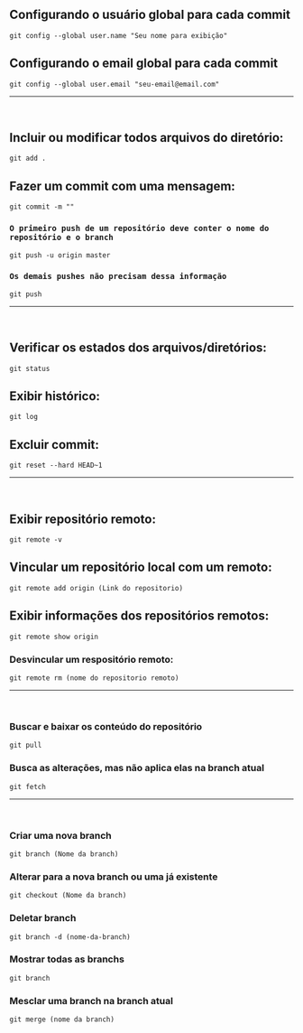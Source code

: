 ## Configurando o usuário global para cada commit
```
git config --global user.name "Seu nome para exibição"
```
## Configurando o email global para cada commit
```
git config --global user.email "seu-email@email.com"
```
<hr />
<br />

## Incluir ou modificar todos arquivos do diretório:
```
git add .
```

## Fazer um commit com uma mensagem: 
```
git commit -m ""
```
### `O primeiro push de um repositório deve conter o nome do repositório e o branch`
```
git push -u origin master
```
### `Os demais pushes não precisam dessa informação`
```
git push
```

<hr/>
<br/>

## Verificar os estados dos arquivos/diretórios:
```
git status
```
## Exibir histórico:
```
git log
```
## Excluir commit: 
```
git reset --hard HEAD~1
```

<hr/>
<br/>

## Exibir repositório remoto:
```
git remote -v
```
## Vincular um repositório local com um remoto:
```
git remote add origin (Link do repositorio)
```
## Exibir informações dos repositórios remotos:
```
git remote show origin
```
### Desvincular um respositório remoto:
```
git remote rm (nome do repositorio remoto)
```

<hr/>
<br/>

### Buscar e baixar os conteúdo do repositório
```
git pull
```

### Busca as alterações, mas não aplica elas na branch atual
```
git fetch
```
<hr/>
<br/>

### Criar uma nova branch
```
git branch (Nome da branch)
```

### Alterar para a nova branch ou uma já existente
```
git checkout (Nome da branch)
```

### Deletar branch
```
git branch -d (nome-da-branch)
```

### Mostrar todas as branchs
```
git branch
```

### Mesclar uma branch na branch atual
```
git merge (nome da branch)
```